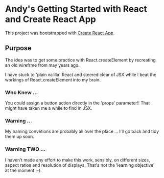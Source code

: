 # Andy's Getting Started with React and Create React App

This project was bootstrapped with [Create React App](https://github.com/facebook/create-react-app).

## Purpose

The idea was to get some practice with React.createElement by recreating
an old wirefrme from may years ago.

I have stuck to 'plain valilla' React and steered clear of JSX while I
beat the workings of React.createElement into my brain.

### Who Knew ...

You could assign a button action directly in the 'props' parameter!! That might
have taken me a while to find in JSX.

### Warning ...

My naming convetions are probably all over the place ... I'll go back and tidy
them up soon.

### Warning TWO ...

I haven't made any effort to make this work, sensibly, on different sizes, aspect
ratios and resolution of displays. That's not the 'learning objective' at the moment
;-(.